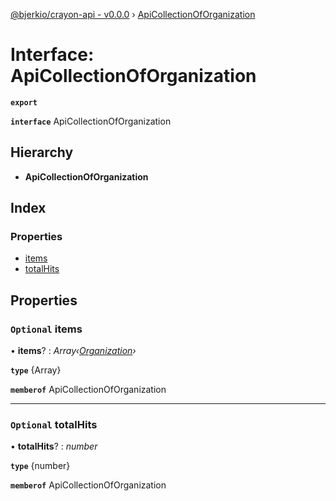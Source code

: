[@bjerkio/crayon-api - v0.0.0](../README.md) › [ApiCollectionOfOrganization](apicollectionoforganization.md)

# Interface: ApiCollectionOfOrganization

**`export`** 

**`interface`** ApiCollectionOfOrganization

## Hierarchy

* **ApiCollectionOfOrganization**

## Index

### Properties

* [items](apicollectionoforganization.md#optional-items)
* [totalHits](apicollectionoforganization.md#optional-totalhits)

## Properties

### `Optional` items

• **items**? : *Array‹[Organization](organization.md)›*

**`type`** {Array<Organization>}

**`memberof`** ApiCollectionOfOrganization

___

### `Optional` totalHits

• **totalHits**? : *number*

**`type`** {number}

**`memberof`** ApiCollectionOfOrganization

